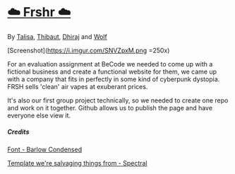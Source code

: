 # [:cloud: Frshr :cloud:](https://nikske.github.io/frshr/)

By [Talisa](https://github.com/tallyvanv), [Thibaut](https://github.com/thibence-95), [Dhiraj](https://github.com/grgdhiraj) and [Wolf](https://github.com/Nikske)

[Screenshot](https://i.imgur.com/SNVZpxM.png =250x)

For an evaluation assignment at BeCode we needed to come up with a fictional business and create a functional website for them, we came up with a company that fits in perfectly in some kind of cyberpunk dystopia. FRSH sells 'clean' air vapes at exuberant prices.

It's also our first group project technically, so we needed to create one repo and work on it together. Github allows us to publish the page and have everyone else view it.

##### Credits

[Font - Barlow Condensed](https://fonts.google.com/specimen/Barlow+Condensed)

[Template we're salvaging things from - Spectral](https://html5up.net/spectral)
